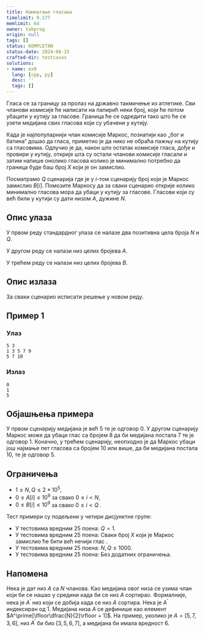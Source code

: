 ```yaml
---
title: Намештање гласања
timelimit: 0.177
memlimit: 64
owner: takprog
origin: null
tags: []
status: KOMPLETAN
status-date: 2024-08-15
crafted-dir: testcases
solutions:
- name: ex0
  lang: [cpp, py]
  desc: ''
  tags: []
---
```


Гласа се за границу за пролаз на државно такмичење из атлетике. Сви чланови комисије ће написати на папирић неки број, који ће потом убацити у кутију за гласове. Граница ће се одредити тако што ће се узети медијана свих гласова који су убачени у кутију.

Када је најпопуларнији члан комисије Маркос, познатији као „бог и батина“ дошао да гласа, приметио је да нико не обраћа пажњу на кутију са гласовима. Одлучио је да, након што остатак комисије гласа, дође и провири у кутију, открије шта су остали чланови комисије гласали и затим напише онолико гласова колико је минимално потребно да граница буде баш број $X$ који је он замислио.

Посматрамо $Q$ сценарија где је у $i$-том сценарију број који је Маркос замислио $B[i]$. Помозите Маркосу да за сваки сценарио открије колико минимално гласова мора да убаци у кутију за гласове. Гласови који су већ били у кутији су дати низом $A$, дужине $N$.

## Опис улаза

У првом реду стандардног улаза се налазе два позитивна цела броја $N$ и $Q$.

У другом реду се налази низ целих бројева $A$.

У трећем реду се налази низ целих бројева $B$.

## Опис излаза

За сваки сценарио исписати решење у новом реду.

## Пример 1

### Улаз

```
5 3
1 3 5 7 9
5 7 10
```

### Излаз

```
0
1
5
```

## Објашњења примера

У првом сценарију медијана је већ 5 те је одговор 0. У другом сценарију Маркос може да убаци глас са бројем 8 да би медијана постала 7 те је одговор 1. Коначно, у трећем сценарију, неопходно је да Маркос убаци још најмање пет гласова са бројем 10 или више, да би медијана постала 10, те је одговор 5.

## Ограничења

* $1 \leq N, Q \leq 2*10^5$,
* $0\leq A[i] \leq 10^9$ за свако $0 \leq i < N$,
* $0\leq B[i] \leq 10^9$ за свако $0 \leq i < Q$ .

Тест примери су подељени у четири дисјунктне групе:

* У тестовима вредним 25 поена: $Q = 1$.
* У тестовима вредним 25 поена: Сваки број $X$ који је Маркос замислио ће бити већ нечији глас .
* У тестовима вредним 25 поена: $N,Q \leq 1000$.
* У тестовима вредним 25 поена: Без додатних ограничења.

## Напомена

Нека је дат низ $A$ са $N$ чланова. Као медијана овог низа се узима члан који би се нашао у средини када би се низ $A$ сортирао. Формалније, нека је $A^\prime$ низ који се добија када се низ $A$ сортира. Нека је $A^\prime$ индексиран од $1$. Медијана низа $A$ се дефинише као елемент $A^\prime[\lfloor\dfrac{N}{2}\rfloor + 1]$. На пример, уколико је $A = [5,7,3,6]$, низ $A^\prime$ би био $[3,5,6,7]$, а медијана би имала вредност $6$.



